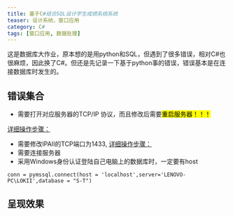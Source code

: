 ```yaml
---
title: 基于C#结合SQL设计学生成绩系统系统
teaser: 设计系统，窗口应用
category: C#
tags: [窗口应用, 数据处理]
---
```


这是数据库大作业，原本想的是用python和SQL，但遇到了很多错误，相对C#也很麻烦，因此换了C#。但还是先记录一下基于python事的错误，错误基本是在连接数据库时发生的。

## 错误集合
* 需要打开对应服务器的TCP/IP 协议，而且修改后需要<mark>重启服务器！！！
  
[详细操作步骤：](https://blog.csdn.net/weixin_30621919/article/details/99797213)
* 需要修改IPAII的TCP端口为1433,
[详细操作步骤：](https://www.cnblogs.com/newcapecjmc/p/9307618.html)
* 需要连接服务器
* 采用Windows身份认证登陆自己电脑上的数据库时，一定要有host

```
conn = pymssql.connect(host = 'localhost',server='LENOVO-PC\LOKII',database = "S-T")
```

## 呈现效果

